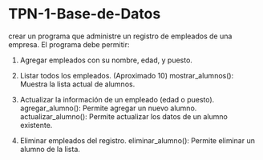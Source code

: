# TPN-1-Base-de-Datos
crear un programa que administre un registro de empleados de una empresa. El programa debe permitir:

1. Agregar empleados con su nombre, edad, y puesto.
2. Listar todos los empleados. (Aproximado 10)
mostrar_alumnos(): Muestra la lista actual de alumnos.

3. Actualizar la información de un empleado (edad o puesto).
agregar_alumno(): Permite agregar un nuevo alumno. actualizar_alumno(): Permite actualizar los datos de un alumno existente.

4. Eliminar empleados del registro.
eliminar_alumno(): Permite eliminar un alumno de la lista.
